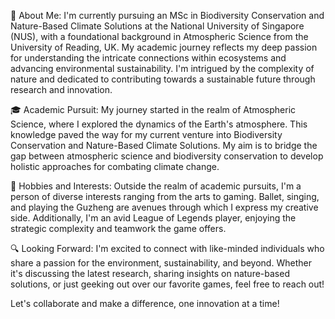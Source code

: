 🌱 About Me:
I'm currently pursuing an MSc in Biodiversity Conservation and Nature-Based Climate Solutions at the National University of Singapore (NUS), with a foundational background in Atmospheric Science from the University of Reading, UK. My academic journey reflects my deep passion for understanding the intricate connections within ecosystems and advancing environmental sustainability. I'm intrigued by the complexity of nature and dedicated to contributing towards a sustainable future through research and innovation.

🎓 Academic Pursuit:
My journey started in the realm of Atmospheric Science, where I explored the dynamics of the Earth's atmosphere. This knowledge paved the way for my current venture into Biodiversity Conservation and Nature-Based Climate Solutions. My aim is to bridge the gap between atmospheric science and biodiversity conservation to develop holistic approaches for combating climate change.

🎨 Hobbies and Interests:
Outside the realm of academic pursuits, I'm a person of diverse interests ranging from the arts to gaming. Ballet, singing, and playing the Guzheng are avenues through which I express my creative side. Additionally, I'm an avid League of Legends player, enjoying the strategic complexity and teamwork the game offers.

🔍 Looking Forward:
I'm excited to connect with like-minded individuals who share a passion for the environment, sustainability, and beyond. Whether it's discussing the latest research, sharing insights on nature-based solutions, or just geeking out over our favorite games, feel free to reach out!

Let's collaborate and make a difference, one innovation at a time!

<!---
Jourinda/Jourinda is a ✨ special ✨ repository because its `README.md` (this file) appears on your GitHub profile.
You can click the Preview link to take a look at your changes.
--->
